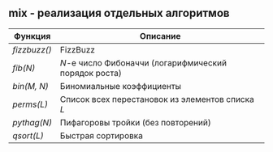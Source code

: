 ## mix - реализация отдельных алгоритмов
|   Функция  |                     Описание                         |  
|------------|------------------------------------------------------|  
|*fizzbuzz()*| FizzBuzz                                             |  
|*fib(N)*    | *N*-е число Фибоначчи (логарифмический порядок роста)|  
|*bin(M, N)* | Биномиальные коэффициенты                            |  
|*perms(L)*  | Список всех перестановок из элементов списка *L*     |  
|*pythag(N)* | Пифагоровы тройки (без повторений)                   |  
|*qsort(L)*  | Быстрая сортировка                                   |  

